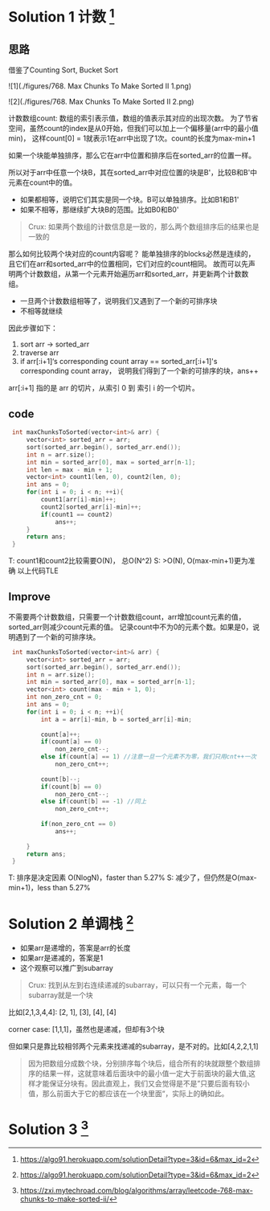 
# Solution 1 计数 [^1]
## 思路
借鉴了Counting Sort, Bucket Sort

![1](./figures/768. Max Chunks To Make Sorted II 1.png)

![2](./figures/768. Max Chunks To Make Sorted II 2.png)

计数数组count: 数组的索引表示值，数组的值表示其对应的出现次数。
为了节省空间，虽然count的index是从0开始，但我们可以加上一个偏移量(arr中的最小值min)，
这样count[0] = 1就表示1在arr中出现了1次。count的长度为max-min+1

如果一个块能单独排序，那么它在arr中位置和排序后在sorted_arr的位置一样。

所以对于arr中任意一个块B，其在sorted_arr中对应位置的块是B'，比较B和B'中元素在count中的值。
- 如果都相等，说明它们其实是同一个块。B可以单独排序。比如B1和B1'
- 如果不相等，那继续扩大块B的范围。比如B0和B0'

> Crux:  如果两个数组的计数信息是一致的，那么两个数组排序后的结果也是一致的

那么如何比较两个块对应的count内容呢？
能单独排序的blocks必然是连续的，且它们在arr和sorted_arr中的位置相同，它们对应的count相同。
故而可以先声明两个计数数组，从第一个元素开始遍历arr和sorted_arr，并更新两个计数数组。

- 一旦两个计数数组相等了，说明我们又遇到了一个新的可排序块
- 不相等就继续

因此步骤如下：
1. sort arr -> sorted_arr
2. traverse arr
3. if arr[:i+1]‘s corresponding count array == sorted_arr[:i+1]'s corresponding count array， 
   说明我们得到了一个新的可排序的块，ans++ 

arr[:i+1] 指的是 arr 的切片，从索引 0 到 索引 i 的一个切片。
## code 
```cpp
 int maxChunksToSorted(vector<int>& arr) {
     vector<int> sorted_arr = arr;
     sort(sorted_arr.begin(), sorted_arr.end());
     int n = arr.size();
     int min = sorted_arr[0], max = sorted_arr[n-1];
     int len = max - min + 1;
     vector<int> count1(len, 0), count2(len, 0);
     int ans = 0;
     for(int i = 0; i < n; ++i){
         count1[arr[i]-min]++;
         count2[sorted_arr[i]-min]++;
         if(count1 == count2)
             ans++;
     }
     return ans;
 }
```
T: count1和count2比较需要O(N)， 总O(N^2)
S: >O(N), O(max-min+1)更为准确
以上代码TLE

## Improve
不需要两个计数数组，只需要一个计数数组count，arr增加count元素的值，sorted_arr则减少count元素的值。
记录count中不为0的元素个数。如果是0，说明遇到了一个新的可排序块。

```cpp
 int maxChunksToSorted(vector<int>& arr) {
     vector<int> sorted_arr = arr;
     sort(sorted_arr.begin(), sorted_arr.end());
     int n = arr.size();
     int min = sorted_arr[0], max = sorted_arr[n-1];
     vector<int> count(max - min + 1, 0);
     int non_zero_cnt = 0;
     int ans = 0;
     for(int i = 0; i < n; ++i){
         int a = arr[i]-min, b = sorted_arr[i]-min;
         
         count[a]++;
         if(count[a] == 0) 
             non_zero_cnt--;
         else if(count[a] == 1) //注意一旦一个元素不为零，我们只用cnt++一次
             non_zero_cnt++;
         
         count[b]--;
         if(count[b] == 0)
             non_zero_cnt--;
         else if(count[b] == -1) //同上
             non_zero_cnt++;
         
         if(non_zero_cnt == 0)
             ans++;
         
     }
     return ans;
 }   
```
T: 排序是决定因素 O(NlogN)，faster than 5.27%
S: 减少了，但仍然是O(max-min+1)，less than 5.27%

# Solution 2 单调栈 [^1]

- 如果arr是递增的，答案是arr的长度
- 如果arr是递减的，答案是1
- 这个观察可以推广到subarray

> Crux: 找到从左到右连续递减的subarray，可以只有一个元素，每一个subarray就是一个块

比如[2,1,3,4,4]: [2, 1], [3], [4], [4]

corner case: [1,1,1]，虽然也是递减，但却有3个块

但如果只是靠比较相邻两个元素来找递减的subarray，是不对的。比如[4,2,2,1,1] 

> 因为把数组分成数个块，分别排序每个块后，组合所有的块就跟整个数组排序的结果一样，这就意味着后面块中的最小值一定大于前面块的最大值,这样才能保证分块有。因此直观上，我们又会觉得是不是”只要后面有较小值，那么前面大于它的都应该在一个块里面“，实际上的确如此。

# Solution 3 [^2]
[^1]: https://algo91.herokuapp.com/solutionDetail?type=3&id=6&max_id=2
[^2]: https://zxi.mytechroad.com/blog/algorithms/array/leetcode-768-max-chunks-to-make-sorted-ii/